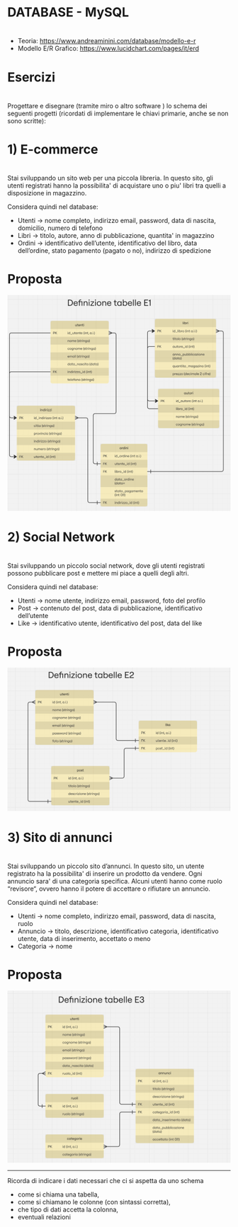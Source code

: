 # ############################################################################
# DATABASE - MySQL 
# ############################################################################

- Teoria: https://www.andreaminini.com/database/modello-e-r
- Modello E/R Grafico: https://www.lucidchart.com/pages/it/erd


# ############################################################################
# Esercizi
# ############################################################################

Progettare e disegnare (tramite miro o altro software ) lo schema dei seguenti progetti (ricordati di implementare le chiavi primarie, anche se non sono scritte):


# ############################################################################
# 1) E-commerce
# ############################################################################
Stai sviluppando un sito web per una piccola libreria. In questo sito, gli utenti registrati hanno la possibilita' di acquistare uno o piu' libri tra quelli a disposizione in magazzino.

Considera quindi nel database:

- Utenti → nome completo, indirizzo email, password, data di nascita, domicilio, numero di telefono
- Libri → titolo, autore, anno di pubblicazione, quantita' in magazzino
- Ordini → identificativo dell’utente, identificativo del libro, data dell’ordine, stato pagamento (pagato o no), indirizzo di spedizione


# Proposta
![esercizio1.png](./images/esercizio1.png)


# ############################################################################
# 2) Social Network
# ############################################################################
Stai sviluppando un piccolo social network, dove gli utenti registrati possono pubblicare post e mettere mi piace a quelli degli altri.

Considera quindi nel database:
- Utenti → nome utente, indirizzo email, password, foto del profilo
- Post → contenuto del post, data di pubblicazione, identificativo dell’utente
- Like → identificativo utente, identificativo del post, data del like


# Proposta
![esercizio2.png](./images/esercizio2.png)


# ############################################################################
# 3) Sito di annunci
# ############################################################################
Stai sviluppando un piccolo sito d’annunci. In questo sito, un utente registrato ha la possibilita' di inserire un prodotto da vendere. Ogni annuncio sara' di una categoria specifica. Alcuni utenti hanno come ruolo “revisore“, ovvero hanno il potere di accettare o rifiutare un annuncio.

Considera quindi nel database:

- Utenti → nome completo, indirizzo email, password, data di nascita, ruolo
- Annuncio → titolo, descrizione, identificativo categoria, identificativo utente, data di inserimento, accettato o meno
- Categoria → nome 


# Proposta
![esercizio3.png](./images/esercizio3.png)



----
Ricorda di indicare i dati necessari che ci si aspetta da uno schema



- come si chiama una tabella,
- come si chiamano le colonne (con sintassi corretta),
- che tipo di dati accetta la colonna,
- eventuali relazioni